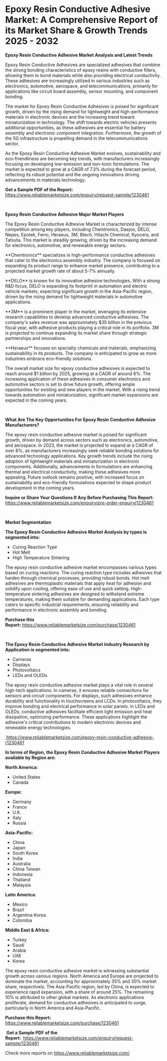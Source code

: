 <p><h1>Epoxy Resin Conductive Adhesive Market: A Comprehensive Report of its Market Share & Growth Trends 2025 - 2032</h1></p><p><strong>Epoxy Resin Conductive Adhesive Market Analysis and Latest Trends</strong></p>
<p><p>Epoxy Resin Conductive Adhesives are specialized adhesives that combine the strong bonding characteristics of epoxy resins with conductive fillers, allowing them to bond materials while also providing electrical conductivity. These adhesives are increasingly utilized in various industries such as electronics, automotive, aerospace, and telecommunications, primarily for applications like circuit board assembly, sensor mounting, and component bonding.</p><p>The market for Epoxy Resin Conductive Adhesives is poised for significant growth, driven by the rising demand for lightweight and high-performance materials in electronic devices and the increasing trend toward miniaturization in technology. The shift towards electric vehicles presents additional opportunities, as these adhesives are essential for battery assembly and electronic component integration. Furthermore, the growth of the 5G infrastructure is propelling demand in the telecommunications sector.</p><p>As the Epoxy Resin Conductive Adhesive Market evolves, sustainability and eco-friendliness are becoming key trends, with manufacturers increasingly focusing on developing low-emission and non-toxic formulations. The market is expected to grow at a CAGR of 7.3% during the forecast period, reflecting its robust potential and the ongoing innovations driving advancements in materials technology.</p></p>
<p><strong>Get a Sample PDF of the Report:&nbsp;</strong> <a href="https://www.reliablemarketsize.com/enquiry/request-sample/1230461?utm_campaign=1197&utm_medium=2&utm_source=Github&utm_content=ia&utm_term=03022025&utm_id=epoxy-resin-conductive-adhesive">https://www.reliablemarketsize.com/enquiry/request-sample/1230461</a></p>
<p>&nbsp;</p>
<p><strong>Epoxy Resin Conductive Adhesive Major Market Players</strong></p>
<p><p>The Epoxy Resin Conductive Adhesive Market is characterized by intense competition among key players, including Chemtronics, Daejoo, DELO, Nepes, Epotek, Ferro, Heraeus, 3M, Btech, Hitachi Chemical, Kyocera, and Tatsuta. This market is steadily growing, driven by the increasing demand for electronics, automotive, and renewable energy sectors.</p><p>**Chemtronics** specializes in high-performance conductive adhesives that cater to the electronics assembly industry. The company is focused on expanding its product range to enhance market presence, contributing to a projected market growth rate of about 5-7% annually.</p><p>**DELO** is known for its innovative adhesive technologies. With a strong R&D focus, DELO is expanding its footprint in automation and electric vehicle markets, expecting significant growth in the Asia-Pacific region, driven by the rising demand for lightweight materials in automotive applications.</p><p>**3M** is a prominent player in the market, leveraging its extensive research capabilities to develop advanced conductive adhesives. The company's sales revenue was approximately $35 billion in the previous fiscal year, with adhesive products playing a critical role in its portfolio. 3M is projected to continue expanding its market share through strategic partnerships and innovations.</p><p>**Heraeus** focuses on specialty chemicals and materials, emphasizing sustainability in its products. The company is anticipated to grow as more industries embrace eco-friendly solutions. </p><p>The overall market size for epoxy conductive adhesives is expected to reach around $1 billion by 2025, growing at a CAGR of around 6%. The increasing application of these adhesives in consumer electronics and automotive sectors is set to drive future growth, offering ample opportunities for existing and new players in the market. With a rising trend towards automation and miniaturization, significant market expansions are expected in the coming years.</p></p>
<p>&nbsp;</p>
<p><strong>What Are The Key Opportunities For Epoxy Resin Conductive Adhesive Manufacturers?</strong></p>
<p><p>The epoxy resin conductive adhesive market is poised for significant growth, driven by demand across sectors such as electronics, automotive, and aerospace. In 2023, the market is projected to expand at a CAGR of over 8%, as manufacturers increasingly seek reliable bonding solutions for advanced technology applications. Key growth trends include the rising adoption of lightweight materials and miniaturization in electronic components. Additionally, advancements in formulations are enhancing thermal and electrical conductivity, making these adhesives more appealing. Future outlook remains positive, with increased focus on sustainability and eco-friendly formulations expected to shape product development in the coming years.</p></p>
<p><strong>Inquire or Share Your Questions If Any Before Purchasing This Report:</strong> <a href="https://www.reliablemarketsize.com/enquiry/pre-order-enquiry/1230461?utm_campaign=1197&utm_medium=2&utm_source=Github&utm_content=ia&utm_term=03022025&utm_id=epoxy-resin-conductive-adhesive">https://www.reliablemarketsize.com/enquiry/pre-order-enquiry/1230461</a></p>
<p>&nbsp;</p>
<p><strong>Market Segmentation</strong></p>
<p><strong>The Epoxy Resin Conductive Adhesive Market Analysis by types is segmented into:</strong></p>
<p><ul><li>Curing Reaction Type</li><li>Hot Melt</li><li>High Temperature Sintering</li></ul></p>
<p><p>The epoxy resin conductive adhesive market encompasses various types based on curing reactions. The curing reaction type includes adhesives that harden through chemical processes, providing robust bonds. Hot melt adhesives are thermoplastic materials that apply heat for adhesion and solidify upon cooling, offering ease of use and quick setting. High-temperature sintering adhesives are designed to withstand extreme temperatures, making them suitable for demanding applications. Each type caters to specific industrial requirements, ensuring reliability and performance in electronic assembly and bonding.</p></p>
<p><strong>Purchase this Report:&nbsp;</strong><a href="https://www.reliablemarketsize.com/purchase/1230461?utm_campaign=1197&utm_medium=2&utm_source=Github&utm_content=ia&utm_term=03022025&utm_id=epoxy-resin-conductive-adhesive">https://www.reliablemarketsize.com/purchase/1230461</a></p>
<p>&nbsp;</p>
<p><strong>The Epoxy Resin Conductive Adhesive Market Industry Research by Application is segmented into:</strong></p>
<p><ul><li>Cameras</li><li>Displays</li><li>Photovoltaics</li><li>LEDs and OLEDs</li></ul></p>
<p><p>The epoxy resin conductive adhesive market plays a vital role in several high-tech applications. In cameras, it ensures reliable connections for sensors and circuit components. For displays, such adhesives enhance durability and functionality in touchscreens and LCDs. In photovoltaics, they improve bonding and electrical performance in solar panels. In LEDs and OLEDs, conductive adhesives facilitate efficient light emission and heat dissipation, optimizing performance. These applications highlight the adhesive's critical contributions to modern electronic devices and renewable energy technologies.</p></p>
<p><a href="https://www.reliablemarketsize.com/epoxy-resin-conductive-adhesive-r1230461?utm_campaign=1197&utm_medium=2&utm_source=Github&utm_content=ia&utm_term=03022025&utm_id=epoxy-resin-conductive-adhesive">&nbsp;https://www.reliablemarketsize.com/epoxy-resin-conductive-adhesive-r1230461</a></p>
<p><strong>In terms of Region, the Epoxy Resin Conductive Adhesive Market Players available by Region are:</strong></p>
<p>
    <p> <strong> North America: </strong>
        <ul>
            <li>United States</li>
            <li>Canada</li>
        </ul>
        </p> 
    <p> <strong> Europe: </strong>
        <ul>
            <li>Germany</li>
            <li>France</li>
            <li>U.K.</li>
            <li>Italy</li>
            <li>Russia</li>
        </ul>
        </p> 
    <p> <strong> Asia-Pacific: </strong>
        <ul>
            <li>China</li>
            <li>Japan</li>
            <li>South Korea</li>
            <li>India</li>
            <li>Australia</li>
            <li>China Taiwan</li>
            <li>Indonesia</li>
            <li>Thailand</li>
            <li>Malaysia</li>
        </ul>
        </p> 
    <p> <strong> Latin America: </strong>
        <ul>
            <li>Mexico</li>
            <li>Brazil</li>
            <li>Argentina Korea</li>
            <li>Colombia</li>
        </ul>
        </p> 
    <p> <strong> Middle East & Africa: </strong>
        <ul>
            <li>Turkey</li>
            <li>Saudi</li>
            <li>Arabia</li>
            <li>UAE</li>
            <li>Korea</li>
        </ul>
    </p>
    </p>
<p><p>The epoxy resin conductive adhesive market is witnessing substantial growth across various regions. North America and Europe are projected to dominate the market, accounting for approximately 35% and 30% market share, respectively. The Asia-Pacific region, led by China, is expected to experience rapid expansion, with a share of around 25%. The remaining 10% is attributed to other global markets. As electronic applications proliferate, demand for conductive adhesives is anticipated to surge, particularly in North America and Asia-Pacific.</p></p>
<p><strong>Purchase this Report: </strong><a href="https://www.reliablemarketsize.com/purchase/1230461?utm_campaign=1197&utm_medium=2&utm_source=Github&utm_content=ia&utm_term=03022025&utm_id=epoxy-resin-conductive-adhesive">https://www.reliablemarketsize.com/purchase/1230461</a></p>
<p>&nbsp;<strong>Get a Sample PDF of the Report:&nbsp;&nbsp;</strong><a href="https://www.reliablemarketsize.com/enquiry/request-sample/1230461?utm_campaign=1197&utm_medium=2&utm_source=Github&utm_content=ia&utm_term=03022025&utm_id=epoxy-resin-conductive-adhesive">https://www.reliablemarketsize.com/enquiry/request-sample/1230461</a></p>
<p><strong></strong></p>
<p>Check more reports on <a href="https://www.reliablemarketsize.com/?utm_campaign=1197&utm_medium=2&utm_source=Github&utm_content=ia&utm_term=03022025&utm_id=epoxy-resin-conductive-adhesive">https://www.reliablemarketsize.com/</a></p>